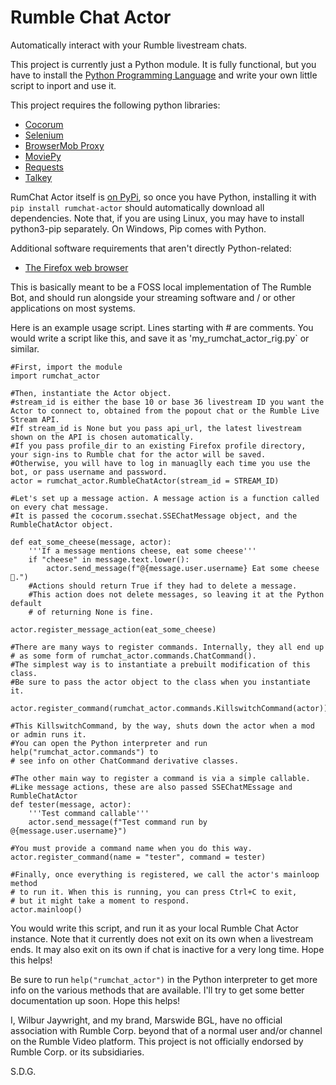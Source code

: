 # Rumble Chat Actor
Automatically interact with your Rumble livestream chats.

This project is currently just a Python module. It is fully functional, but you have to install the [Python Programming Language](https://python.org) and write your own little script to inport and use it.

This project requires the following python libraries:
- [Cocorum](https://pypi.org/project/cocorum/)
- [Selenium](https://pypi.org/project/selenium/)
- [BrowserMob Proxy](https://pypi.org/project/browsermob-proxy)
- [MoviePy](https://pypi.org/project/moviepy)
- [Requests](https://pypi.org/project/requests)
- [Talkey](https://pypi.org/project/talkey)

RumChat Actor itself is [on PyPi](https://pypi.org/project/rumchat_actor), so once you have Python, installing it with `pip install rumchat-actor` should automatically download all dependencies.
Note that, if you are using Linux, you may have to install python3-pip separately. On Windows, Pip comes with Python.

Additional software requirements that aren't directly Python-related:
- [The Firefox web browser](https://www.mozilla.org/en-US/firefox/new/)

This is basically meant to be a FOSS local implementation of The Rumble Bot, and should run alongside your streaming software and / or other applications on most systems.

Here is an example usage script. Lines starting with # are comments. You would write a script like this, and save it as 'my_rumchat_actor_rig.py` or similar.
```
#First, import the module
import rumchat_actor

#Then, instantiate the Actor object.
#stream_id is either the base 10 or base 36 livestream ID you want the Actor to connect to, obtained from the popout chat or the Rumble Live Stream API.
#If stream_id is None but you pass api_url, the latest livestream shown on the API is chosen automatically.
#If you pass profile_dir to an existing Firefox profile directory, your sign-ins to Rumble chat for the actor will be saved.
#Otherwise, you will have to log in manuaglly each time you use the bot, or pass username and password.
actor = rumchat_actor.RumbleChatActor(stream_id = STREAM_ID)

#Let's set up a message action. A message action is a function called on every chat message.
#It is passed the cocorum.ssechat.SSEChatMessage object, and the RumbleChatActor object.

def eat_some_cheese(message, actor):
    '''If a message mentions cheese, eat some cheese'''
    if "cheese" in message.text.lower():
        actor.send_message(f"@{message.user.username} Eat some cheese 🧀.")
    #Actions should return True if they had to delete a message.
    #This action does not delete messages, so leaving it at the Python default
    # of returning None is fine.

actor.register_message_action(eat_some_cheese)

#There are many ways to register commands. Internally, they all end up
# as some form of rumchat_actor.commands.ChatCommand().
#The simplest way is to instantiate a prebuilt modification of this class.
#Be sure to pass the actor object to the class when you instantiate it.

actor.register_command(rumchat_actor.commands.KillswitchCommand(actor))

#This KillswitchCommand, by the way, shuts down the actor when a mod or admin runs it.
#You can open the Python interpreter and run help("rumchat_actor.commands") to
# see info on other ChatCommand derivative classes.

#The other main way to register a command is via a simple callable.
#Like message actions, these are also passed SSEChatMEssage and RumbleChatActor
def tester(message, actor):
    '''Test command callable'''
    actor.send_message(f"Test command run by @{message.user.username}")

#You must provide a command name when you do this way.
actor.register_command(name = "tester", command = tester)

#Finally, once everything is registered, we call the actor's mainloop method
# to run it. When this is running, you can press Ctrl+C to exit,
# but it might take a moment to respond.
actor.mainloop()
```

You would write this script, and run it as your local Rumble Chat Actor instance. Note that it currently does not exit on its own when a livestream ends. It may also exit on its own if chat is inactive for a very long time.
Hope this helps!

Be sure to run `help("rumchat_actor")` in the Python interpreter to get more info on the various methods that are available.
I'll try to get some better documentation up soon. Hope this helps!

I, Wilbur Jaywright, and my brand, Marswide BGL, have no official association with Rumble Corp. beyond that of a normal user and/or channel on the Rumble Video platform. This project is not officially endorsed by Rumble Corp. or its subsidiaries.

S.D.G.
